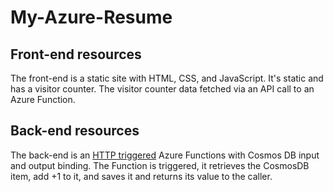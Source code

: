 # My-Azure-Resume

## Front-end resources

The front-end is a static site with HTML, CSS, and JavaScript. It's static and has a visitor counter. The visitor counter data fetched via an API call to an Azure Function.
  
## Back-end resources

The back-end is an [HTTP triggered](https://docs.microsoft.com/en-us/azure/azure-functions/functions-bindings-http-webhook-trigger?tabs=csharp) Azure Functions with Cosmos DB input and output binding. The Function is triggered, it retrieves the CosmosDB item, add +1 to it, and saves it and returns its value to the caller.



